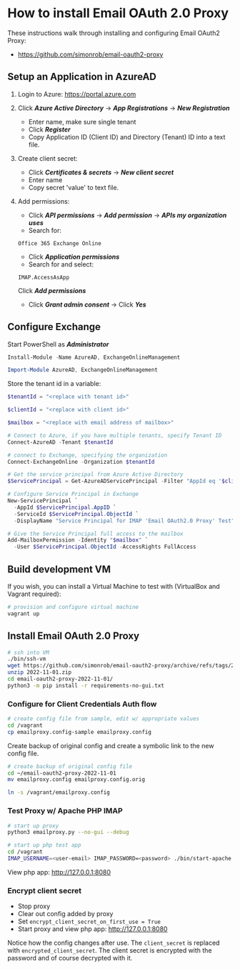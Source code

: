 # How to install Email OAuth 2.0 Proxy

These instructions walk through installing and configuring Email OAuth2 Proxy:
- https://github.com/simonrob/email-oauth2-proxy

## Setup an Application in AzureAD

1. Login to Azure: https://portal.azure.com
2. Click ***Azure Active Directory*** -> ***App Registrations*** -> ***New Registration***
    - Enter name, make sure single tenant
    - Click ***Register***
    - Copy Application ID (Client ID) and Directory (Tenant) ID into a text file.
3. Create client secret:
	  - Click ***Certificates & secrets*** -> ***New client secret***
    - Enter name
    - Copy secret 'value' to text file.
4. Add permissions:
    - Click ***API permissions*** -> ***Add permission*** -> ***APIs my organization uses***
    - Search for:
    ```
    Office 365 Exchange Online
    ```
    - Click ***Application permissions***
    - Search for and select:
    ```
    IMAP.AccessAsApp
    ```
    Click ***Add permissions***
    
    - Click ***Grant admin consent*** -> Click ***Yes***

## Configure Exchange

Start PowerShell as ***Administrator***
```powershell
Install-Module -Name AzureAD, ExchangeOnlineManagement
```
```powershell
Import-Module AzureAD, ExchangeOnlineManagement
```

Store the tenant id in a variable:
```powershell
$tenantId = "<replace with tenant id>"
```

```powershell
$clientId = "<replace with client id>"
```

```powershell
$mailbox = "<replace with email address of mailbox>"
```

```powershell
# Connect to Azure, if you have multiple tenants, specify Tenant ID
Connect-AzureAD -Tenant $tenantId
```

```powershell
# connect to Exchange, specifying the organization 
Connect-ExchangeOnline -Organization $tenantId

# Get the service principal from Azure Active Directory
$ServicePrincipal = Get-AzureADServicePrincipal -Filter "AppId eq '$clientId'"

# Configure Service Principal in Exchange
New-ServicePrincipal `
  -AppId $ServicePrincipal.AppID `
  -ServiceId $ServicePrincipal.ObjectId `
  -DisplayName "Service Principal for IMAP 'Email OAuth2.0 Proxy' Test"

# Give the Service Principal full access to the mailbox
Add-MailboxPermission -Identity "$mailbox" `
  -User $ServicePrincipal.ObjectId -AccessRights FullAccess
```

## Build development VM
If you wish, you can install a Virtual Machine to test with (VirtualBox and Vagrant required):
```bash
# provision and configure virtual machine
vagrant up
```

## Install Email OAuth 2.0 Proxy
```bash
# ssh into VM
./bin/ssh-vm
wget https://github.com/simonrob/email-oauth2-proxy/archive/refs/tags/2022-11-01.zip
unzip 2022-11-01.zip
cd email-oauth2-proxy-2022-11-01/
python3 -m pip install -r requirements-no-gui.txt
```

### Configure for Client Credentials Auth flow
```bash
# create config file from sample, edit w/ appropriate values
cd /vagrant
cp emailproxy.config-sample emailproxy.config
```
Create backup of original config and create a symbolic link to the new config file.
```bash
# create backup of original config file
cd ~/email-oauth2-proxy-2022-11-01
mv emailproxy.config emailproxy.config.orig

ln -s /vagrant/emailproxy.config
```

### Test Proxy w/ Apache PHP IMAP
```bash
# start up proxy
python3 emailproxy.py --no-gui --debug

# start up php test app
cd /vagrant
IMAP_USERNAME=<user-email> IMAP_PASSWORD=<password> ./bin/start-apache.sh
```

View php app: http://127.0.0.1:8080

### Encrypt client secret

- Stop proxy
- Clear out config added by proxy
- Set `encrypt_client_secret_on_first_use = True`
- Start proxy and view php app: http://127.0.0.1:8080

Notice how the config changes after use.  The `client_secret` is replaced with `encrypted_client_secret`.  The client secret is encrypted with the password and of course decrypted with it.